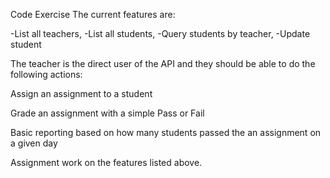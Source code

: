 Code Exercise
The current features are:

-List all teachers,
-List all students,
-Query students by teacher,
-Update student

The teacher is the direct user of the API and they should be able to do the following actions:

Assign an assignment to a student

Grade an assignment with a simple Pass or Fail

Basic reporting based on how many students passed the an assignment on a given day

Assignment
work on the features listed above.
